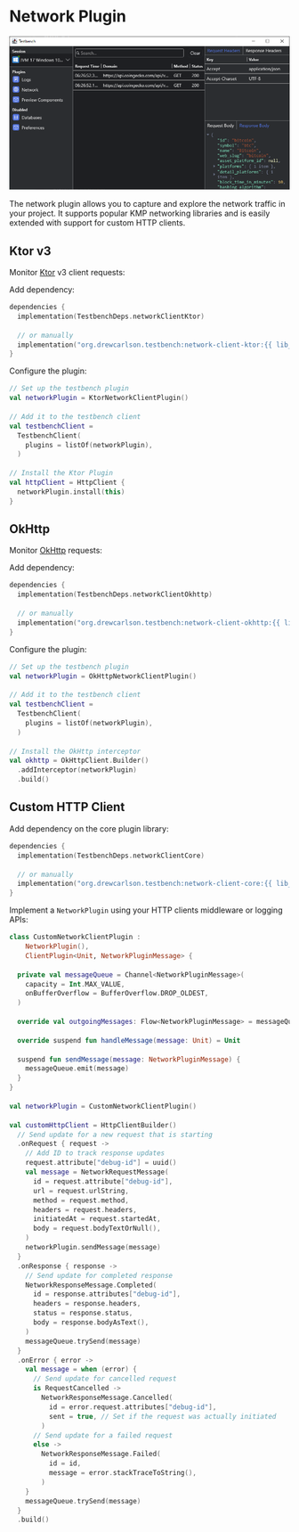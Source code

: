 # Network Plugin

<img src="../img/plugins_network.png" width="700px">

The network plugin allows you to capture and explore the network traffic in your project.
It supports popular KMP networking libraries and is easily extended with support for custom HTTP clients.



## Ktor v3

Monitor [Ktor](https://ktor.io/) v3 client requests:

Add dependency:

```kotlin
dependencies {
  implementation(TestbenchDeps.networkClientKtor)

  // or manually
  implementation("org.drewcarlson.testbench:network-client-ktor:{{ lib_version }}")
}
```

Configure the plugin:

```kotlin
// Set up the testbench plugin
val networkPlugin = KtorNetworkClientPlugin()

// Add it to the testbench client
val testbenchClient =
  TestbenchClient(
    plugins = listOf(networkPlugin),
  )

// Install the Ktor Plugin
val httpClient = HttpClient {
  networkPlugin.install(this)
}
```

## OkHttp

Monitor [OkHttp](https://github.com/square/okhttp/) requests:

Add dependency:

```kotlin
dependencies {
  implementation(TestbenchDeps.networkClientOkhttp)

  // or manually
  implementation("org.drewcarlson.testbench:network-client-okhttp:{{ lib_version }}")
}
```

Configure the plugin:

```kotlin
// Set up the testbench plugin
val networkPlugin = OkHttpNetworkClientPlugin()

// Add it to the testbench client
val testbenchClient =
  TestbenchClient(
    plugins = listOf(networkPlugin),
  )

// Install the OkHttp interceptor
val okhttp = OkHttpClient.Builder()
  .addInterceptor(networkPlugin)
  .build()
```

## Custom HTTP Client

Add dependency on the core plugin library:

```kotlin
dependencies {
  implementation(TestbenchDeps.networkClientCore)

  // or manually
  implementation("org.drewcarlson.testbench:network-client-core:{{ lib_version }}")
}
```

Implement a `NetworkPlugin` using your HTTP clients middleware or logging APIs:

```kotlin
class CustomNetworkClientPlugin :
    NetworkPlugin(),
    ClientPlugin<Unit, NetworkPluginMessage> {

  private val messageQueue = Channel<NetworkPluginMessage>(
    capacity = Int.MAX_VALUE,
    onBufferOverflow = BufferOverflow.DROP_OLDEST,
  )

  override val outgoingMessages: Flow<NetworkPluginMessage> = messageQueue.receiveAsFlow()

  override suspend fun handleMessage(message: Unit) = Unit

  suspend fun sendMessage(message: NetworkPluginMessage) {
    messageQueue.emit(message)
  }
}

val networkPlugin = CustomNetworkClientPlugin()

val customHttpClient = HttpClientBuilder()
  // Send update for a new request that is starting
  .onRequest { request ->
    // Add ID to track response updates
    request.attribute["debug-id"] = uuid()
    val message = NetworkRequestMessage(
      id = request.attribute["debug-id"],
      url = request.urlString,
      method = request.method,
      headers = request.headers,
      initiatedAt = request.startedAt,
      body = request.bodyTextOrNull(),
    )
    networkPlugin.sendMessage(message)
  }
  .onResponse { response ->
    // Send update for completed response
    NetworkResponseMessage.Completed(
      id = response.attributes["debug-id"],
      headers = response.headers,
      status = response.status,
      body = response.bodyAsText(),
    )
    messageQueue.trySend(message)
  }
  .onError { error ->
    val message = when (error) {
      // Send update for cancelled request
      is RequestCancelled ->
        NetworkResponseMessage.Cancelled(
          id = error.request.attributes["debug-id"],
          sent = true, // Set if the request was actually initiated
        )
      // Send update for a failed request
      else ->
        NetworkResponseMessage.Failed(
          id = id,
          message = error.stackTraceToString(),
        )
    }
    messageQueue.trySend(message)
  }
  .build()
```
